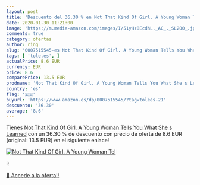 ```yaml
---
layout: post
title: 'Descuento del 36.30 % en Not That Kind Of Girl. A Young Woman Tel'
date: 2020-01-30 11:21:00
image: 'https://m.media-amazon.com/images/I/51yHz8EcdhL._AC_._SL200_.jpg'
comments: true
category: ofertas
author: ring
slug: '0007515545-es Not That Kind Of Girl. A Young Woman Tells You What She s...'
tags: [ 'tole.es', ]
actualPrice: 8.6 EUR
currency: EUR
price: 8.6
comparePrice: 13.5 EUR
prodname: 'Not That Kind Of Girl. A Young Woman Tells You What She s Learned'
country: 'es'
flag: '🇪🇸'
buyurl: 'https://www.amazon.es/dp/0007515545/?tag=tolees-21'
descuento: '36.30'
average: '8.6'
---
```


Tienes [Not That Kind Of Girl. A Young Woman Tells You What She s Learned](https://www.amazon.es/dp/0007515545/?tag=tolees-21) con un 36.30 % de descuento con precio de oferta de 8.6 EUR (original: 13.5 EUR) en el siguiente enlace!

[![Not That Kind Of Girl. A Young Woman Tel](https://m.media-amazon.com/images/I/51yHz8EcdhL._AC_._SL200_.jpg)](https://www.amazon.es/dp/0007515545/?tag=tolees-21)

ℹ️:


[🛒 Accede a la oferta!!](https://www.amazon.es/dp/0007515545/?tag=tolees-21)
